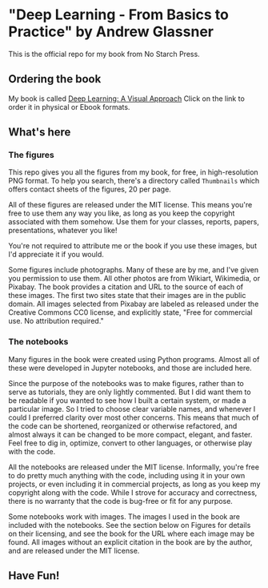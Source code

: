 # "Deep Learning - From Basics to Practice" by Andrew Glassner

This is the official repo for my book from No Starch Press.

## Ordering the book

My book is called [Deep Learning: A Visual Approach](https://nostarch.com/deep-learning-visual-approach) 
Click on the link to order it in physical or Ebook formats.

## What's here

### The figures

This repo gives you all the figures from my book, for free, in high-resolution
PNG format. 
To help you search, there's a directory called `Thumbnails` which 
offers contact sheets of the figures, 20 per page.

All of these figures are released under the MIT license. This
means you're free to use them any way you like, as long as you keep the 
copyright associated with them somehow. Use them for your classes,
reports, papers, presentations, whatever you like!

You're not required to attribute me or the book if you use these images, 
but I'd appreciate it if you would. 

Some figures include photographs. Many of these are by me, and I've
given you permission to use them. All other
photos are from Wikiart, Wikimedia, or Pixabay. The book provides a citation
and URL to the source of each of these images. The first two sites state that
their images are in the public domain. All images selected from Pixabay are 
labeled as released under the Creative Commons CC0 license, and explicitly
state, "Free for commercial use. No attribution required."

### The notebooks

Many figures in the book were created using Python programs.
Almost all of these were developed in Jupyter notebooks,
and those are included here.

Since the purpose of the notebooks was to make figures, 
rather than to
serve as tutorials, they are only lightly commented. 
But I did want them to be readable if you wanted to see
how I built a certain system, or made a particular image.
So I tried to 
choose clear variable names, and whenever I could I
preferred clarity over most other concerns. This means
that much of the code can be shortened, 
reorganized or otherwise refactored,
and almost always it can be changed to be
more compact, elegant, and faster. Feel free
to dig in, optimize, convert to other languages, or otherwise play with the code.  

All the notebooks are released under the MIT license. Informally, you're free to 
do pretty much anything with the code, including using it in your own projects,
or even including it in commercial projects, as long as you keep my copyright
along with the code. While I strove for accuracy and correctness, there is no 
warranty that the code is bug-free or fit for any purpose.

Some notebooks work with images. The images I used in the book are included
with the notebooks. See the section below on Figures for details on their
licensing, and see the book for the URL where each image may be found. All images
without an explicit citation in the book are by the author, and are released
under the MIT license.

## Have Fun!
